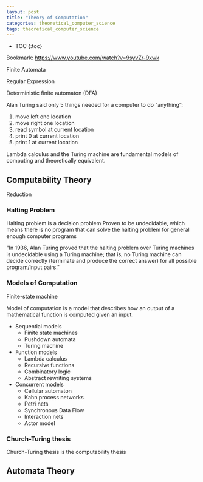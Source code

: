 ```yaml
---
layout: post
title: "Theory of Computation"
categories: theoretical_computer_science
tags: theoretical_computer_science
---
```


* TOC
{:toc}

Bookmark: https://www.youtube.com/watch?v=9syvZr-9xwk



Finite Automata

Regular Expression

Deterministic finite automaton (DFA)

Alan Turing said only 5 things needed for a computer to do “anything”:

1. move left one location
2. move right one location
3. read symbol at current location
4. print 0 at current location
5. print 1 at current location

Lambda calculus and the Turing machine are fundamental models of computing and theoretically equivalent.



## Computability Theory

Reduction



### Halting Problem

Halting problem is a decision problem
Proven to be undecidable, which means there is no program that can solve the halting problem for general enough computer programs

"In 1936, Alan Turing proved that the halting problem over Turing machines is undecidable using a Turing machine; that is, no Turing machine can decide correctly (terminate and produce the correct answer) for all possible program/input pairs."



### Models of Computation

Finite-state machine

Model of computation is a model that describes how an output of a mathematical function is computed given an input.

* Sequential models
  * Finite state machines
  * Pushdown automata
  * Turing machine
* Function models
  * Lambda calculus
  * Recursive functions
  * Combinatory logic
  * Abstract rewriting systems
* Concurrent models
  * Cellular automaton
  * Kahn process networks
  * Petri nets
  * Synchronous Data Flow
  * Interaction nets
  * Actor model



### Church-Turing thesis

Church-Turing thesis is the computability thesis



## Automata Theory


